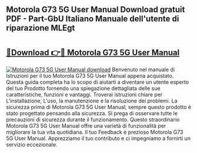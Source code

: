 ## Motorola G73 5G User Manual Download gratuit PDF - Part-GbU Italiano Manuale dell'utente di riparazione MLEgt

# <h2><a href="http://dfcyfok.blite.top/?on=Motorola+G73+5G+User+Manual">🔗Download 👉🔴 Motorola G73 5G User Manual</a></h2>

[![Motorola G73 5G User Manual download](https://i.imgur.com/lujVjoI.png)](http://dfcyfok.blite.top/?on=Motorola+G73+5G+User+Manual)
Benvenuto nel manuale di Istruzioni per il tuo Motorola G73 5G User Manual appena acquistato. Questa guida completa ha lo scopo di aiutarti a diventare un utente esperto del tuo Prodotto fornendo una spiegazione dettagliata delle sue caratteristiche, funzioni e vantaggi. Troverai istruzioni chiare per L'installazione, L'uso, la manutenzione e la risoluzione dei problemi. La sicurezza prima di Motorola G73 5G User Manual, sempre questo prodotto è stato progettato pensando alla sicurezza. Si prega di osservare tutte le precauzioni di sicurezza durante il funzionamento. Questo straordinario Motorola G73 5G User Manual offre una varietà di funzionalità per migliorare la tua vita quotidiana. Il tuo Feedback è prezioso Motorola G73 5G User Manual. Apprezziamo il tuo contributo e ci impegniamo a fornirti un servizio eccezionale.
